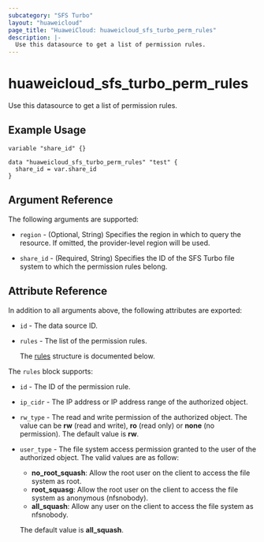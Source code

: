 ```yaml
---
subcategory: "SFS Turbo"
layout: "huaweicloud"
page_title: "HuaweiCloud: huaweicloud_sfs_turbo_perm_rules"
description: |-
  Use this datasource to get a list of permission rules.
---
```


# huaweicloud_sfs_turbo_perm_rules

Use this datasource to get a list of permission rules.

## Example Usage

```hcl
variable "share_id" {}

data "huaweicloud_sfs_turbo_perm_rules" "test" {
  share_id = var.share_id
}
```

## Argument Reference

The following arguments are supported:

* `region` - (Optional, String) Specifies the region in which to query the resource.
  If omitted, the provider-level region will be used.

* `share_id` - (Required, String) Specifies the ID of the SFS Turbo file system to which the permission rules belong.

## Attribute Reference

In addition to all arguments above, the following attributes are exported:

* `id` - The data source ID.

* `rules` - The list of the permission rules.

  The [rules](#rules_struct) structure is documented below.

<a name="rules_struct"></a>
The `rules` block supports:

* `id` - The ID of the permission rule.

* `ip_cidr` - The IP address or IP address range of the authorized object.

* `rw_type` - The read and write permission of the authorized object.
  The value can be **rw** (read and write), **ro** (read only) or **none** (no permission).
  The default value is **rw**.

* `user_type` - The file system access permission granted to the user of the authorized object.
  The valid values are as follow:
  + **no_root_squash**: Allow the root user on the client to access the file system as root.
  + **root_squasg**: Allow the root user on the client to access the file system as anonymous (nfsnobody).
  + **all_squash**: Allow any user on the client to access the file system as nfsnobody.
  
  The default value is **all_squash**.
